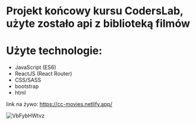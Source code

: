 # Projekt końcowy kursu CodersLab, użyte zostało api z biblioteką filmów

# Użyte technologie:
- JavaScript (ES6)
- ReactJS (React Router)
- CSS/SASS
- bootstrap
- html

link na żywo: https://cc-movies.netlify.app/

![VbFybHWtvz](https://user-images.githubusercontent.com/81171876/161404555-6ccf30d3-30b8-4812-8bee-74f50ca87fa9.jpg)
